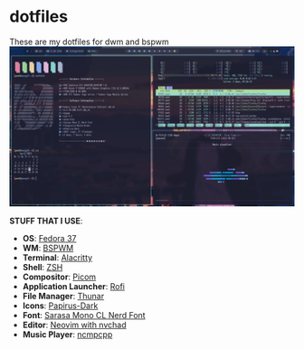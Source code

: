 # dotfiles
These are my dotfiles for dwm and bspwm
![Rice](./screenshots/rice2.png)

**STUFF THAT I USE**:

- **OS**: [Fedora 37](https://getfedora.org/)
- **WM**: [BSPWM](https://github.com/baskerville/bspwm)
- **Terminal**: [Alacritty](https://github.com/alacritty/alacritty)
- **Shell**: [ZSH](https://github.com/ohmyzsh/ohmyzsh)
- **Compositor**: [Picom](https://github.com/ibhagwan/picom)
- **Application Launcher**: [Rofi](https://github.com/davatorium/rofi)
- **File Manager**: [Thunar](https://github.com/xfce-mirror/thunar)
- **Icons**: [Papirus-Dark](https://github.com/PapirusDevelopmentTeam/papirus-icon-theme)
- **Font**: [Sarasa Mono CL Nerd Font](https://github.com/jonz94/Sarasa-Gothic-Nerd-Fonts)
- **Editor**: [Neovim with nvchad](https://nvchad.com/)
- **Music Player**: [ncmpcpp](https://github.com/ncmpcpp/ncmpcpp)
